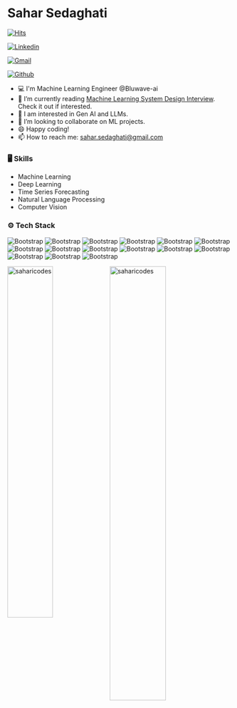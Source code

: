 # Sahar Sedaghati

[![Hits](https://hits.seeyoufarm.com/api/count/incr/badge.svg?url=https%3A%2F%2Fgithub.com%2Fsaharicodes%2Fsaharicodes&count_bg=%2379C83D&title_bg=%23555555&icon=&icon_color=%23E7E7E7&title=Profile+Views&edge_flat=false)](https://hits.seeyoufarm.com)

[![Linkedin](https://img.shields.io/badge/-LinkedIn-blue?style=flat&logo=Linkedin&logoColor=white)](https://www.linkedin.com/in/sahar-sedaghati/)

[![Gmail](https://img.shields.io/badge/-Gmail-c14438?style=flat&logo=Gmail&logoColor=white)](mailto:sahar.sedaghati@gmail.com)

[![Github](https://img.shields.io/github/followers/saharicodes?label=Follow&style=social)](https://github.com/saharicodes)

- 💻 I'm Machine Learning Engineer @Bluwave-ai
- 🤔 I’m currently reading [Machine Learning System Design Interview](https://www.amazon.ca/Machine-Learning-System-Design-Interview/dp/1736049127). Check it out if interested.
- 🌱 I am interested in Gen AI and LLMs.
- 👯 I’m looking to collaborate on ML projects.
- 😄 Happy coding!
- 📫 How to reach me: sahar.sedaghati@gmail.com



### 🖥 Skills

- Machine Learning
- Deep Learning
- Time Series Forecasting
- Natural Language Processing
- Computer Vision
### ⚙️ Tech Stack

![Bootstrap](https://img.shields.io/badge/-Python-05122A?style=flat-square&logo=Python&color=353535) ![Bootstrap](https://img.shields.io/badge/-Docker-05122A?style=flat-square&logo=Docker&color=353535) ![Bootstrap](https://img.shields.io/badge/-Kubernetes-05122A?style=flat-square&logo=Kubernetes&color=353535) ![Bootstrap](https://img.shields.io/badge/-TensorFlow-05122A?style=flat-square&logo=TensorFlow&color=353535) ![Bootstrap](https://img.shields.io/badge/-PyTorch-05122A?style=flat-square&logo=PyTorch&color=353535) ![Bootstrap](https://img.shields.io/badge/-Scikit%20Learn-05122A?style=flat-square&logo=Scikit-Learn&color=353535) ![Bootstrap](https://img.shields.io/badge/-MongoDB-05122A?style=flat-square&logo=MongoDB&color=353535) ![Bootstrap](https://img.shields.io/badge/-MySQL-05122A?style=flat-square&logo=MySQL&color=353535) ![Bootstrap](https://img.shields.io/badge/-PostgreSQL-05122A?style=flat-square&logo=PostgreSQL&color=353535) ![Bootstrap](https://img.shields.io/badge/-Pandas-05122A?style=flat-square&logo=Pandas&color=353535) ![Bootstrap](https://img.shields.io/badge/-Numpy-05122A?style=flat-square&logo=Numpy&color=353535) ![Bootstrap](https://img.shields.io/badge/-Matplotlib-05122A?style=flat-square&logo=Matplotlib&color=353535) ![Bootstrap](https://img.shields.io/badge/-Flask-05122A?style=flat-square&logo=Flask&color=353535) ![Bootstrap](https://img.shields.io/badge/-Visual%20Studio%20Code-05122A?style=flat-square&logo=Visual-Studio-Code&color=353535) ![Bootstrap](https://img.shields.io/badge/-Jenkins-05122A?style=flat-square&logo=Jenkins&color=353535)

<div>
  <img width="45%" align="left" src="https://github-readme-stats.vercel.app/api/top-langs?username=saharicodes&show_icons=true&locale=en&layout=compact" alt="saharicodes" />
  <img width="50%"  src="https://github-readme-streak-stats.herokuapp.com/?user=saharicodes&" alt="saharicodes" />
</div>
